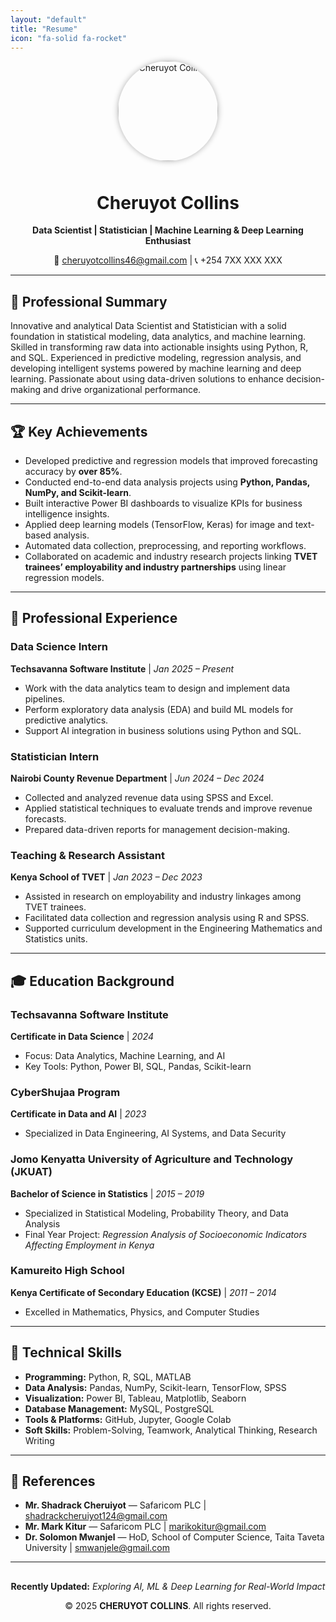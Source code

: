 ```yaml
---
layout: "default"
title: "Resume"
icon: "fa-solid fa-rocket"
---
```


<div align="center">
  <img src="/assets/images/collins.jpg" alt="Cheruyot Collins" width="160" style="border-radius: 50%; box-shadow: 0 0 10px rgba(0,0,0,0.3); margin-bottom: 10px;" />
  
  <h1>Cheruyot Collins</h1>
  <p><strong>Data Scientist | Statistician | Machine Learning & Deep Learning Enthusiast</strong></p>
  <p>📧 <a href="mailto:cheruyotcollins46@gmail.com">cheruyotcollins46@gmail.com</a> | 📞 +254 7XX XXX XXX</p>
</div>

---

## 🧭 Professional Summary
Innovative and analytical Data Scientist and Statistician with a solid foundation in statistical modeling, data analytics, and machine learning. Skilled in transforming raw data into actionable insights using Python, R, and SQL. Experienced in predictive modeling, regression analysis, and developing intelligent systems powered by machine learning and deep learning. Passionate about using data-driven solutions to enhance decision-making and drive organizational performance.

---

## 🏆 Key Achievements
- Developed predictive and regression models that improved forecasting accuracy by **over 85%**.  
- Conducted end-to-end data analysis projects using **Python, Pandas, NumPy, and Scikit-learn**.  
- Built interactive Power BI dashboards to visualize KPIs for business intelligence insights.  
- Applied deep learning models (TensorFlow, Keras) for image and text-based analysis.  
- Automated data collection, preprocessing, and reporting workflows.  
- Collaborated on academic and industry research projects linking **TVET trainees’ employability and industry partnerships** using linear regression models.  

---

## 💼 Professional Experience

### **Data Science Intern**
**Techsavanna Software Institute** | *Jan 2025 – Present*  
- Work with the data analytics team to design and implement data pipelines.  
- Perform exploratory data analysis (EDA) and build ML models for predictive analytics.  
- Support AI integration in business solutions using Python and SQL.  

### **Statistician Intern**
**Nairobi County Revenue Department** | *Jun 2024 – Dec 2024*  
- Collected and analyzed revenue data using SPSS and Excel.  
- Applied statistical techniques to evaluate trends and improve revenue forecasts.  
- Prepared data-driven reports for management decision-making.  

### **Teaching & Research Assistant**
**Kenya School of TVET** | *Jan 2023 – Dec 2023*  
- Assisted in research on employability and industry linkages among TVET trainees.  
- Facilitated data collection and regression analysis using R and SPSS.  
- Supported curriculum development in the Engineering Mathematics and Statistics units.  

---

## 🎓 Education Background

### **Techsavanna Software Institute**  
**Certificate in Data Science** | *2024*  
- Focus: Data Analytics, Machine Learning, and AI  
- Key Tools: Python, Power BI, SQL, Pandas, Scikit-learn  

### **CyberShujaa Program**  
**Certificate in Data and AI** | *2023*  
- Specialized in Data Engineering, AI Systems, and Data Security  

### **Jomo Kenyatta University of Agriculture and Technology (JKUAT)**  
**Bachelor of Science in Statistics** | *2015 – 2019*  
- Specialized in Statistical Modeling, Probability Theory, and Data Analysis  
- Final Year Project: *Regression Analysis of Socioeconomic Indicators Affecting Employment in Kenya*  

### **Kamureito High School**  
**Kenya Certificate of Secondary Education (KCSE)** | *2011 – 2014*  
- Excelled in Mathematics, Physics, and Computer Studies  

---

## 🧠 Technical Skills
- **Programming:** Python, R, SQL, MATLAB  
- **Data Analysis:** Pandas, NumPy, Scikit-learn, TensorFlow, SPSS  
- **Visualization:** Power BI, Tableau, Matplotlib, Seaborn  
- **Database Management:** MySQL, PostgreSQL  
- **Tools & Platforms:** GitHub, Jupyter, Google Colab  
- **Soft Skills:** Problem-Solving, Teamwork, Analytical Thinking, Research Writing  

---

## 📜 References
- **Mr. Shadrack Cheruiyot** — Safaricom PLC | [shadrackcheruiyot124@gmail.com](mailto:shadrackcheruiyot124@gmail.com)  
- **Mr. Mark Kitur** — Safaricom PLC | [marikokitur@gmail.com](mailto:marikokitur@gmail.com)  
- **Dr. Solomon Mwanjel** — HoD, School of Computer Science, Taita Taveta University | [smwanjele@gmail.com](mailto:smwanjele@gmail.com)  

---

<div align="center" style="margin-top:30px;">
  <p><strong>Recently Updated:</strong> <em>Exploring AI, ML & Deep Learning for Real-World Impact</em></p>
  <p>© 2025 <strong>CHERUYOT COLLINS</strong>. All rights reserved.</p>
</div>

